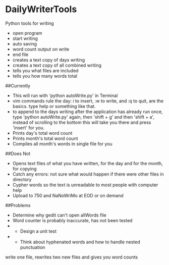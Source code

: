 # DailyWriterTools
Python tools for writing

- open program
- start writing
- auto saving
- word count output on write
- end file
- creates a text copy of days writing
- creates a text copy of all combined writing
- tells you what files are included
- tells you how many words total

##Currently
- This will run with 'python autoWrite.py' in Terminal
- vim commands rule the day: i to insert, :w to write, and :q to quit, are the basics. type help or something like that. 
- to append to the days writing after the application has already run once, type 'python autoWrite.py' again, then 'shift + g' and then 'shift + a', instead of scrolling to the bottom this will take you there and press 'insert' for you.
- Prints day's total word count
- Prints month's total word count
- Compiles all month's words in single file for you

##Does Not
- Opens text files of what you have written, for the day and for the month, for copying
- Catch any errors: not sure what would happen if there were other files in directory
- Cypher words so the text is unreadable to most people with computer help
- Upload to 750 and NaNoWriMo at EOD or on demand

##Problems
- Determine why gedit can't open allWords file
- Word counter is probably inaccurate, has not been tested
- - Design a unit test
- - Think about hyphenated words and how to handle nested punctuation


write one file, rewrites two new files and gives you word counts
